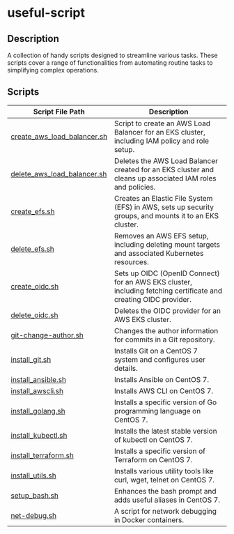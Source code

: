 # useful-script

## Description
A collection of handy scripts designed to streamline various tasks. These scripts cover a range of functionalities from automating routine tasks to simplifying complex operations.


## Scripts

| Script File Path | Description |
| ---------------- | ----------- |
| [create_aws_load_balancer.sh](https://github.com/sz9751210/useful-script/blob/main/aws/setup-aws-load-balancer/create_aws_load_balancer.sh) | Script to create an AWS Load Balancer for an EKS cluster, including IAM policy and role setup. |
| [delete_aws_load_balancer.sh](https://github.com/sz9751210/useful-script/blob/main/aws/setup-aws-load-balancer/delete_aws_load_balancer.sh) | Deletes the AWS Load Balancer created for an EKS cluster and cleans up associated IAM roles and policies. |
| [create_efs.sh](https://github.com/sz9751210/useful-script/blob/main/aws/setup-efs/create_efs.sh) | Creates an Elastic File System (EFS) in AWS, sets up security groups, and mounts it to an EKS cluster. |
| [delete_efs.sh](https://github.com/sz9751210/useful-script/blob/main/aws/setup-efs/delete_efs.sh) | Removes an AWS EFS setup, including deleting mount targets and associated Kubernetes resources. |
| [create_oidc.sh](https://github.com/sz9751210/useful-script/blob/main/aws/setup-oidc/create_oidc.sh) | Sets up OIDC (OpenID Connect) for an AWS EKS cluster, including fetching certificate and creating OIDC provider. |
| [delete_oidc.sh](https://github.com/sz9751210/useful-script/blob/main/aws/setup-oidc/delete_oidc.sh) | Deletes the OIDC provider for an AWS EKS cluster. |
| [git-change-author.sh](https://github.com/sz9751210/useful-script/blob/main/centos7/git-change-author.sh) | Changes the author information for commits in a Git repository. |
| [install_git.sh](https://github.com/sz9751210/useful-script/blob/main/centos7/git-installation/install_git.sh) | Installs Git on a CentOS 7 system and configures user details. |
| [install_ansible.sh](https://github.com/sz9751210/useful-script/blob/main/centos7/install_ansible.sh) | Installs Ansible on CentOS 7. |
| [install_awscli.sh](https://github.com/sz9751210/useful-script/blob/main/centos7/install_awscli.sh) | Installs AWS CLI on CentOS 7. |
| [install_golang.sh](https://github.com/sz9751210/useful-script/blob/main/centos7/install_golang.sh) | Installs a specific version of Go programming language on CentOS 7. |
| [install_kubectl.sh](https://github.com/sz9751210/useful-script/blob/main/centos7/install_kubectl.sh) | Installs the latest stable version of kubectl on CentOS 7. |
| [install_terraform.sh](https://github.com/sz9751210/useful-script/blob/main/centos7/install_terraform.sh) | Installs a specific version of Terraform on CentOS 7. |
| [install_utils.sh](https://github.com/sz9751210/useful-script/blob/main/centos7/install_utils.sh) | Installs various utility tools like curl, wget, telnet on CentOS 7. |
| [setup_bash.sh](https://github.com/sz9751210/useful-script/blob/main/centos7/setup_bash.sh) | Enhances the bash prompt and adds useful aliases in CentOS 7. |
| [net-debug.sh](https://github.com/sz9751210/useful-script/blob/main/linux/net-debug.sh) | A script for network debugging in Docker containers. |
